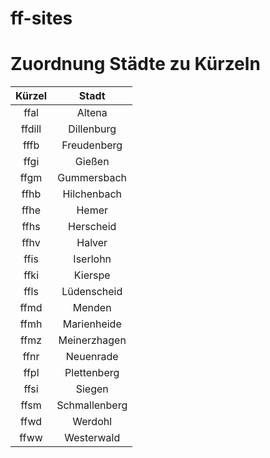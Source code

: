 # ff-sites

# Zuordnung Städte zu Kürzeln

| Kürzel | Stadt |
|:------:|:-----:|
| ffal | Altena |
| ffdill | Dillenburg |
| fffb | Freudenberg |
| ffgi | Gießen |
| ffgm | Gummersbach |
| ffhb | Hilchenbach |
| ffhe | Hemer |
| ffhs | Herscheid |
| ffhv | Halver |
| ffis | Iserlohn |
| ffki | Kierspe |
| ffls | Lüdenscheid |
| ffmd | Menden |
| ffmh | Marienheide |
| ffmz | Meinerzhagen |
| ffnr | Neuenrade |
| ffpl | Plettenberg |
| ffsi | Siegen |
| ffsm | Schmallenberg |
| ffwd | Werdohl |
| ffww | Westerwald |

